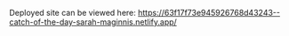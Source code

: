 Deployed site can be viewed here: https://63f17f73e945926768d43243--catch-of-the-day-sarah-maginnis.netlify.app/

